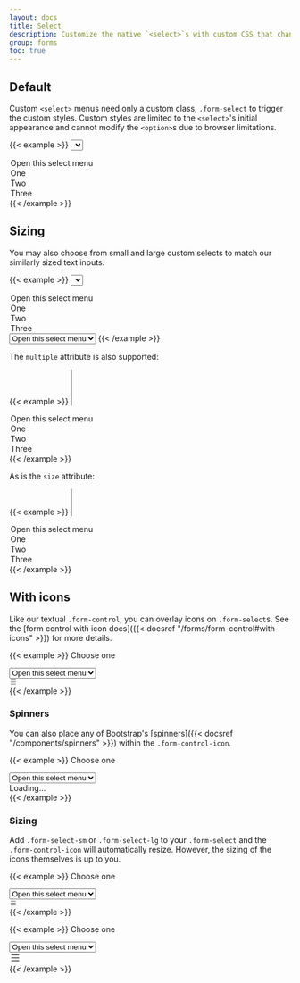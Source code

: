 ```yaml
---
layout: docs
title: Select
description: Customize the native `<select>`s with custom CSS that changes the element's initial appearance.
group: forms
toc: true
---
```


## Default

Custom `<select>` menus need only a custom class, `.form-select` to trigger the custom styles. Custom styles are limited to the `<select>`'s initial appearance and cannot modify the `<option>`s due to browser limitations.

{{< example >}}
<select class="form-select" aria-label="Default select example">
  <option selected>Open this select menu</option>
  <option value="1">One</option>
  <option value="2">Two</option>
  <option value="3">Three</option>
</select>
{{< /example >}}

## Sizing

You may also choose from small and large custom selects to match our similarly sized text inputs.

{{< example >}}
<select class="form-select form-select-lg mb-3" aria-label=".form-select-lg example">
  <option selected>Open this select menu</option>
  <option value="1">One</option>
  <option value="2">Two</option>
  <option value="3">Three</option>
</select>

<select class="form-select form-select-sm" aria-label=".form-select-sm example">
  <option selected>Open this select menu</option>
  <option value="1">One</option>
  <option value="2">Two</option>
  <option value="3">Three</option>
</select>
{{< /example >}}

The `multiple` attribute is also supported:

{{< example >}}
<select class="form-select" multiple aria-label="multiple select example">
  <option selected>Open this select menu</option>
  <option value="1">One</option>
  <option value="2">Two</option>
  <option value="3">Three</option>
</select>
{{< /example >}}

As is the `size` attribute:

{{< example >}}
<select class="form-select" size="3" aria-label="size 3 select example">
  <option selected>Open this select menu</option>
  <option value="1">One</option>
  <option value="2">Two</option>
  <option value="3">Three</option>
</select>
{{< /example >}}

## With icons

Like our textual `.form-control`, you can overlay icons on `.form-select`s. See the [form control with icon docs]({{< docsref "/forms/form-control#with-icons" >}}) for more details.

{{< example >}}
<label for="formSelectWithIcon" class="form-label">Choose one</label>
<div class="form-control-with-icon">
  <select class="form-select" aria-label="Default select example" id="formSelectWithIcon">
    <option selected>Open this select menu</option>
    <option value="1">One</option>
    <option value="2">Two</option>
    <option value="3">Three</option>
  </select>
  <div class="form-control-icon">
    <svg width="1em" height="1em" viewBox="0 0 16 16"  fill="currentColor" xmlns="http://www.w3.org/2000/svg">
      <path fill-rule="evenodd" d="M2.5 11.5A.5.5 0 0 1 3 11h10a.5.5 0 0 1 0 1H3a.5.5 0 0 1-.5-.5zm0-4A.5.5 0 0 1 3 7h10a.5.5 0 0 1 0 1H3a.5.5 0 0 1-.5-.5zm0-4A.5.5 0 0 1 3 3h10a.5.5 0 0 1 0 1H3a.5.5 0 0 1-.5-.5z"/>
    </svg>
  </div>
</div>
{{< /example >}}

### Spinners

You can also place any of Bootstrap's [spinners]({{< docsref "/components/spinners" >}}) within the `.form-control-icon`.

{{< example >}}
<label for="formSelectWithSpinner" class="form-label">Choose one</label>
<div class="form-control-with-icon">
  <select class="form-select" aria-label="Default select example" id="formSelectWithSpinner">
    <option selected>Open this select menu</option>
    <option value="1">One</option>
    <option value="2">Two</option>
    <option value="3">Three</option>
  </select>
  <div class="form-control-icon">
    <div class="spinner-border spinner-border-sm" role="status">
      <span class="visually-hidden">Loading...</span>
    </div>
  </div>
</div>
{{< /example >}}

### Sizing

Add `.form-select-sm` or `.form-select-lg` to your `.form-select` and the `.form-control-icon` will automatically resize. However, the sizing of the icons themselves is up to you.

{{< example >}}
<label for="formSelectWithIconSm" class="form-label">Choose one</label>
<div class="form-control-with-icon">
  <select class="form-select form-select-sm" aria-label="Default select example" id="formSelectWithIconSm">
    <option selected>Open this select menu</option>
    <option value="1">One</option>
    <option value="2">Two</option>
    <option value="3">Three</option>
  </select>
  <div class="form-control-icon">
    <svg width="1em" height="1em" viewBox="0 0 16 16"  fill="currentColor" xmlns="http://www.w3.org/2000/svg">
      <path fill-rule="evenodd" d="M2.5 11.5A.5.5 0 0 1 3 11h10a.5.5 0 0 1 0 1H3a.5.5 0 0 1-.5-.5zm0-4A.5.5 0 0 1 3 7h10a.5.5 0 0 1 0 1H3a.5.5 0 0 1-.5-.5zm0-4A.5.5 0 0 1 3 3h10a.5.5 0 0 1 0 1H3a.5.5 0 0 1-.5-.5z"/>
    </svg>
  </div>
</div>
{{< /example >}}

{{< example >}}
<label for="formSelectWithIconLg" class="form-label">Choose one</label>
<div class="form-control-with-icon">
  <select class="form-select form-select-lg" aria-label="Large select example" id="formSelectWithIconLg">
    <option selected>Open this select menu</option>
    <option value="1">One</option>
    <option value="2">Two</option>
    <option value="3">Three</option>
  </select>
  <div class="form-control-icon">
    <svg width="1.5em" height="1.5em" viewBox="0 0 16 16"  fill="currentColor" xmlns="http://www.w3.org/2000/svg">
      <path fill-rule="evenodd" d="M2.5 11.5A.5.5 0 0 1 3 11h10a.5.5 0 0 1 0 1H3a.5.5 0 0 1-.5-.5zm0-4A.5.5 0 0 1 3 7h10a.5.5 0 0 1 0 1H3a.5.5 0 0 1-.5-.5zm0-4A.5.5 0 0 1 3 3h10a.5.5 0 0 1 0 1H3a.5.5 0 0 1-.5-.5z"/>
    </svg>
  </div>
</div>
{{< /example >}}
